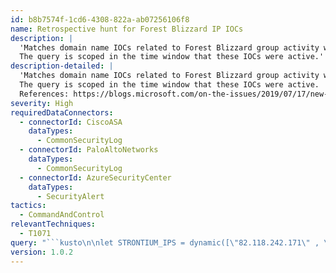 ```yaml
---
id: b8b7574f-1cd6-4308-822a-ab07256106f8
name: Retrospective hunt for Forest Blizzard IP IOCs
description: |
  'Matches domain name IOCs related to Forest Blizzard group activity with CommonSecurityLog and SecurityAlert dataTypes.
  The query is scoped in the time window that these IOCs were active.'
description-detailed: |
  'Matches domain name IOCs related to Forest Blizzard group activity with CommonSecurityLog and SecurityAlert dataTypes.
  The query is scoped in the time window that these IOCs were active.
  References: https://blogs.microsoft.com/on-the-issues/2019/07/17/new-cyberthreats-require-new-ways-to-protect-democracy.'
severity: High
requiredDataConnectors:
  - connectorId: CiscoASA
    dataTypes:
      - CommonSecurityLog
  - connectorId: PaloAltoNetworks
    dataTypes:
      - CommonSecurityLog
  - connectorId: AzureSecurityCenter
    dataTypes:
      - SecurityAlert
tactics:
  - CommandAndControl
relevantTechniques:
  - T1071
query: "```kusto\n\nlet STRONTIUM_IPS = dynamic([\"82.118.242.171\" , \"167.114.153.55\" , \"94.237.37.28\", \"31.220.61.251\" , \"128.199.199.187\" ]);\n(union isfuzzy=true\n(CommonSecurityLog\n| where TimeGenerated between (startofday(datetime(2019-02-01)) .. endofday(datetime(2019-08-05)))\n| where SourceIP in (STRONTIUM_IPS) or DestinationIP in (STRONTIUM_IPS)\n| extend IPCustomEntity = SourceIP\n),\n(SecurityAlert\n| where TimeGenerated between (startofday(datetime(2019-02-01)) .. endofday(datetime(2019-08-05)))\n| extend RemoteAddress = iff(ExtendedProperties has \"RemoteAddress\", tostring(parse_json(ExtendedProperties)[\"RemoteAddress\"]), \"None\")\n| where RemoteAddress != \"None\"\n| where RemoteAddress in (STRONTIUM_IPS)\n| extend IPCustomEntity = RemoteAddress\n) \n)\n| extend timestamp = TimeGenerated\n```"
version: 1.0.2
---
```


